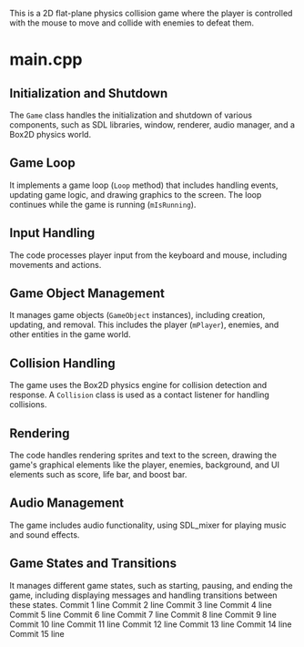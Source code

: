 
This is a 2D flat-plane physics collision game where the player is controlled with the mouse to move and collide with enemies to defeat them.

# main.cpp

## Initialization and Shutdown
The `Game` class handles the initialization and shutdown of various components, such as SDL libraries, window, renderer, audio manager, and a Box2D physics world.

## Game Loop
It implements a game loop (`Loop` method) that includes handling events, updating game logic, and drawing graphics to the screen. The loop continues while the game is running (`mIsRunning`).

## Input Handling
The code processes player input from the keyboard and mouse, including movements and actions.

## Game Object Management
It manages game objects (`GameObject` instances), including creation, updating, and removal. This includes the player (`mPlayer`), enemies, and other entities in the game world.

## Collision Handling
The game uses the Box2D physics engine for collision detection and response. A `Collision` class is used as a contact listener for handling collisions.

## Rendering
The code handles rendering sprites and text to the screen, drawing the game's graphical elements like the player, enemies, background, and UI elements such as score, life bar, and boost bar.

## Audio Management
The game includes audio functionality, using SDL_mixer for playing music and sound effects.

## Game States and Transitions
It manages different game states, such as starting, pausing, and ending the game, including displaying messages and handling transitions between these states.
Commit 1 line
Commit 2 line
Commit 3 line
Commit 4 line
Commit 5 line
Commit 6 line
Commit 7 line
Commit 8 line
Commit 9 line
Commit 10 line
Commit 11 line
Commit 12 line
Commit 13 line
Commit 14 line
Commit 15 line
